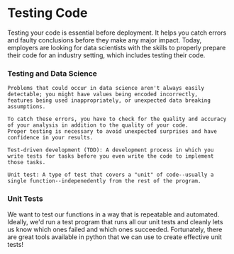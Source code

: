 # Testing Code

Testing your code is essential before deployment. It helps you catch errors and faulty conclusions before they make any major impact. Today, employers are looking for data scientists with the skills to properly prepare their code for an industry setting, which includes testing their code.

### Testing and Data Science

	Problems that could occur in data science aren't always easily detectable; you might have values being encoded incorrectly, 
	features being used inappropriately, or unexpected data breaking assumptions.

	To catch these errors, you have to check for the quality and accuracy of your analysis in addition to the quality of your code.
	Proper testing is necessary to avoid unexpected surprises and have confidence in your results.

	Test-driven development (TDD): A development process in which you write tests for tasks before you even write the code to implement those tasks.

	Unit test: A type of test that covers a "unit" of code--usually a single function--indepenedently from the rest of the program.


### Unit Tests

We want to test our functions in a way that is repeatable and automated. Ideally, we'd run a test program that runs all our unit tests and cleanly lets us know which ones failed and which ones succeeded. Fortunately, there are great tools available in python that we can use to create effective unit tests! 